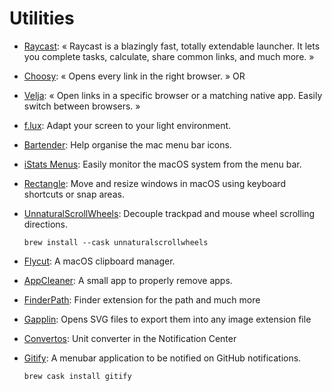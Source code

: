 # Utilities

- [Raycast](https://www.raycast.com/): « Raycast is a blazingly fast, totally extendable launcher. It lets you complete tasks, calculate, share common links, and much more. »

- [Choosy](https://www.choosyosx.com/): « Opens every link in the right browser. » OR

- [Velja](https://apps.apple.com/us/app/velja/id1607635845): « Open links in a specific browser or a matching native app. Easily switch between browsers. »

- [f.lux](https://justgetflux.com/): Adapt your screen to your light environment.

- [Bartender](https://www.macbartender.com/): Help organise the mac menu bar icons.

- [iStats Menus](https://bjango.com/mac/istatmenus/): Easily monitor the macOS system from the menu bar.

- [Rectangle](https://rectangleapp.com/): Move and resize windows in macOS using keyboard shortcuts or snap areas.

- [UnnaturalScrollWheels](https://github.com/ther0n/UnnaturalScrollWheels): Decouple trackpad and mouse wheel scrolling directions. 
  ```shell
  brew install --cask unnaturalscrollwheels
  ```

- [Flycut](https://apps.apple.com/us/app/flycut-clipboard-manager/id442160987?mt=12): A macOS clipboard manager.

- [AppCleaner](https://freemacsoft.net/appcleaner/): A small app to properly remove apps.

- [FinderPath](https://bahoom.com/finderpath/): Finder extension for the path and much more

- [Gapplin](https://apps.apple.com/app/coteditor/id768053424?ign-mpt=uo%3D8): Opens SVG files to export them into any image extension file

- [Convertos](https://apps.apple.com/us/app/convertos-unit-converter-widget/id933651245?ls=1&mt=12): Unit converter in the Notification Center

- [Gitify](https://www.gitify.io/): A menubar application to be notified on GitHub notifications.
  ```sh
  brew cask install gitify
  ```
